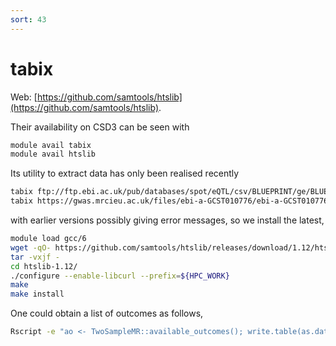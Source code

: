 ```yaml
---
sort: 43
---
```


# tabix

Web: [https://github.com/samtools/htslib](https://github.com/samtools/htslib).

Their availability on CSD3 can be seen with

```bash
module avail tabix
module avail htslib
```

Its utility to extract data has only been realised recently

```bash
tabix ftp://ftp.ebi.ac.uk/pub/databases/spot/eQTL/csv/BLUEPRINT/ge/BLUEPRINT_ge_monocyte.all.tsv.gz 20:46120612-46120613
tabix https://gwas.mrcieu.ac.uk/files/ebi-a-GCST010776/ebi-a-GCST010776.vcf.gz gz 1:1-1000000
```

with earlier versions possibly giving error messages, so we install the latest,

```bash
module load gcc/6
wget -qO- https://github.com/samtools/htslib/releases/download/1.12/htslib-1.12.tar.bz2 | \
tar -vxjf -
cd htslib-1.12/
./configure --enable-libcurl --prefix=${HPC_WORK}
make
make install
```

One could obtain a list of outcomes as follows,

```bash
Rscript -e "ao <- TwoSampleMR::available_outcomes(); write.table(as.data.frame(ao),file='ao.txt',quote=FALSE,row.names=FALSE,sep='\t')"
```
